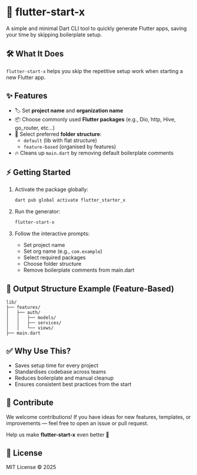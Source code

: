 # 🚀 flutter-start-x

A simple and minimal Dart CLI tool to quickly generate Flutter apps, saving your time by skipping boilerplate setup.

## 🛠️ What It Does

`flutter-start-x` helps you skip the repetitive setup work when starting a new Flutter app.

## ✨ Features

- 🏷️ Set **project name** and **organization name**
- 📦 Choose commonly used **Flutter packages** (e.g., Dio, http, Hive, go_router, etc...)
- 📁 Select preferred **folder structure**:
  - `default` (lib with flat structure)
  - `feature-based` (organised by features)
- 🔥 Cleans up `main.dart` by removing default boilerplate comments

## ⚡ Getting Started

1. Activate the package globally:

   ```bash
   dart pub global activate flutter_starter_x
   ````
2. Run the generator:


   ```bash
   flutter-start-x
   ```

3. Follow the interactive prompts:


   * Set project name
   * Set org name (e.g., `com.example`)
   * Select required packages
   * Choose folder structure
   * Remove boilerplate comments from main.dart

## 📁 Output Structure Example (Feature-Based)

```
lib/
├── features/
│   ├── auth/
│   │   ├── models/
│   │   ├── services/
│   │   └── views/
├── main.dart
```

## ✅ Why Use This?

* Saves setup time for every project
* Standardises codebase across teams
* Reduces boilerplate and manual cleanup
* Ensures consistent best practices from the start

## 🤝 Contribute
We welcome contributions!
If you have ideas for new features, templates, or improvements — feel free to open an issue or pull request.

Help us make **flutter-start-x** even better 🚀

## 📄 License

MIT License © 2025

